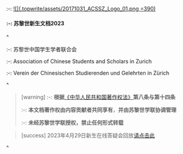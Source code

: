 :-: [![](.topwrite/assets/20171031_ACSSZ_Logo_01.png =390)](https://acssz.org/about/intro/)

#### :-: **苏黎世新生文档2023**

^

:-: 苏黎世中国学生学者联合会

:-: Association of Chinese Students and Scholars in Zurich

:-: Verein der Chinesischen Studierenden und Gelehrten in Zürich

^

> [warning] :-: **根据**[《中华人民共和国著作权法》](http://www.npc.gov.cn/npc/c30834/202011/848e73f58d4e4c5b82f69d25d46048c6.shtml#)**第八条与第十四条**
>
> :-: **本文档著作权由内容贡献者共同享有**，**并由苏黎世学联协调管理**
>
> :-: **未经苏黎世学联授权，禁止任何形式转载**

> [success] 2023年4月29日新生在线答疑会回放[请点击此](https://www.bilibili.com/video/BV18m4y1176R/?share_source=copy_web\&vd_source=802461966f51c0cf1ab48c9114efb719)

^
